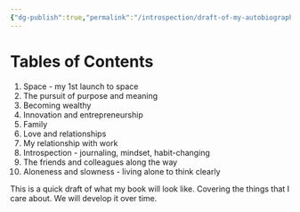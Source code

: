 ```yaml
---
{"dg-publish":true,"permalink":"/introspection/draft-of-my-autobiography/","noteIcon":"2"}
---
```


# Tables of Contents

1. Space - my 1st launch to space
2. The pursuit of purpose and meaning
3. Becoming wealthy
4. Innovation and entrepreneurship
5. Family
6. Love and relationships
7. My relationship with work
8. Introspection - journaling, mindset, habit-changing
9. The friends and colleagues along the way
10. Aloneness and slowness - living alone to think clearly

This is a quick draft of what my book will look like. Covering the things that I care about. We will develop it over time.